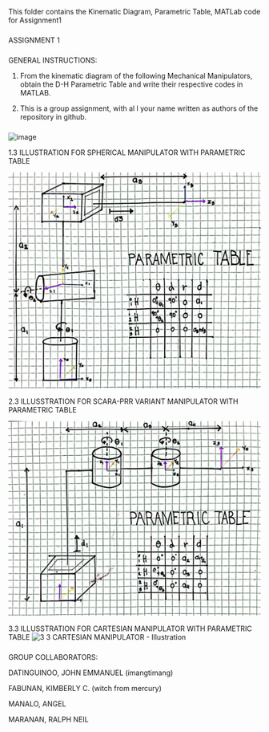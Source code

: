 This folder contains the Kinematic Diagram, Parametric Table, MATLab code for Assignment1

 ###

 ASSIGNMENT 1

 ###

 GENERAL INSTRUCTIONS:
1. From the kinematic diagram of the following Mechanical Manipulators, obtain the D-H Parametric Table and write their respective codes in MATLAB.
 
2. This is a group assignment, with al l your name written as authors of the repository in github.

###
   
![image](https://github.com/ImangTimang/CYLINDRICAL_GROUP11_ASSIGNMENT_2024/assets/157728066/ba5a6300-cd0b-48aa-8334-3abef9cd1543)


1.3 ILLUSTRATION FOR SPHERICAL MANIPULATOR WITH PARAMETRIC TABLE

![ILLUSTRATION 1](https://github.com/ImangTimang/CYLINDRICAL_GROUP11_ASSIGNMENT_2024/blob/main/ASSIGNMENT1/1.3%20Spherical%20Manipulator%20-%20Illustration.jpg?raw=true)

2.3 ILLUSSTRATION FOR SCARA-PRR VARIANT MANIPULATOR WITH PARAMETRIC TABLE

![ILLUSTRATION 2](https://github.com/ImangTimang/CYLINDRICAL_GROUP11_ASSIGNMENT_2024/blob/main/ASSIGNMENT1/2.3%20SCARA-%20PRR%20VARIANT%20ILLUSTRATION.jpg)

3.3 ILLUSSTRATION FOR CARTESIAN MANIPULATOR WITH PARAMETRIC TABLE
![3 3 CARTESIAN MANIPULATOR - Illustration](https://github.com/ImangTimang/CYLINDRICAL_GROUP11_ASSIGNMENT_2024/assets/157549014/d6601192-5853-4828-a777-41ae2fabc4e6)


###

GROUP COLLABORATORS:

DATINGUINOO, JOHN EMMANUEL (imangtimang)

FABUNAN, KIMBERLY C. (witch from mercury)

MANALO, ANGEL

MARANAN, RALPH NEIL
